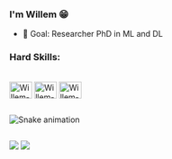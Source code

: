 ### I'm Willem 😁

- 🧠 Goal: Researcher PhD in ML and DL

### Hard Skills:

<div style="display: inline_block"><br>
  <img align="center" alt="Willem-Git" height="30" width="40" src="https://cdn.jsdelivr.net/gh/devicons/devicon/icons/git/git-original.svg"/>
  <img align="center" alt="Willem-Ubuntu" height="30" width="40" src="https://cdn.jsdelivr.net/gh/devicons/devicon/icons/ubuntu/ubuntu-plain.svg"/>
  <img align="center" alt="Willem-Vim" height="30" width="40" src="https://cdn.jsdelivr.net/gh/devicons/devicon/icons/vim/vim-original.svg"/>

##
  
  ![Snake animation](https://github.com/willemromao/willemromao/blob/output/github-contribution-grid-snake.svg)
  
##
 
<div>
   <a href="https://www.linkedin.com/in/willemromao" target="_blank"><img src="https://img.shields.io/badge/-LinkedIn-%230077B5?style=for-the-badge&logo=linkedin&logoColor=white" target="_blank"></a>
  <a href="https://www.instagram.com/willemromao" target="_blank"><img src="https://img.shields.io/badge/Instagram-E4405F?style=for-the-badge&logo=instagram&logoColor=white" target="_blank"></a>
</div>
